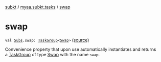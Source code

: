 [subkt](../index.md) / [myaa.subkt.tasks](index.md) / [swap](./swap.md)

# swap

`val `[`Subs`](-subs/index.md)`.swap: `[`TaskGroup`](-task-group/index.md)`<`[`Swap`](-swap/index.md)`>` [(source)](https://github.com/Myaamori/SubKt/blob/0.1.11/src/main/kotlin/myaa/subkt/tasks/asstasks.kt#L892)

Convenience property that upon use automatically instantiates and returns a
[TaskGroup](-task-group/index.md) of type [Swap](-swap/index.md) with the name `swap`.

